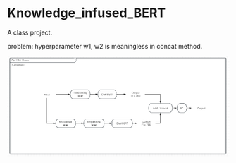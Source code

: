 # Knowledge_infused_BERT
A class project.

problem: hyperparameter w1, w2 is meaningless in concat method.

![Image of My Project](./Knowledge_infused_BERT/image.png)
